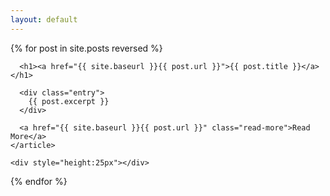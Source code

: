 ```yaml
---
layout: default
---
```


<div class="posts">
  {% for post in site.posts reversed %}
    <article class="post">

      <h1><a href="{{ site.baseurl }}{{ post.url }}">{{ post.title }}</a></h1>

      <div class="entry">
        {{ post.excerpt }}
      </div>

      <a href="{{ site.baseurl }}{{ post.url }}" class="read-more">Read More</a>
    </article>
    
    <div style="height:25px"></div>
  {% endfor %}
</div>
